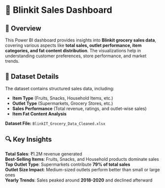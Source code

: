 # 🛒 Blinkit Sales Dashboard  


## 📌 Overview  
This Power BI dashboard provides insights into **Blinkit grocery sales data**, covering various aspects like **total sales, outlet performance, item categories, and fat content distribution**. The visualizations help in understanding customer preferences, store performance, and market trends.  



## 📂 Dataset Details  
The dataset contains structured sales data, including:  
- **Item Type** (Fruits, Snacks, Household Items, etc.)  
- **Outlet Type** (Supermarkets, Grocery Stores, etc.)  
- **Sales Performance** (Total revenue, ratings, and outlet-wise sales)  
- **Item Fat Content Analysis**  

**Dataset File:** `BlinkIT_Grocery_Data_Cleaned.xlsx`  

## 🔍 Key Insights  
 **Total Sales**: ₹1.2M revenue generated  
 **Best-Selling Items**: Fruits, Snacks, and Household products dominate sales  
 **Top Outlet Type**: Supermarkets contribute **79% of total sales**  
 **Outlet Size Impact**: Medium-sized outlets perform better than small or large ones  
 **Yearly Trends**: Sales peaked around **2018-2020** and declined afterward  

